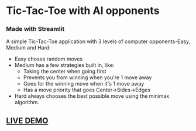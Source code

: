 # Tic-Tac-Toe with AI opponents
### Made with Streamlit

A simple Tic-Tac-Toe application with 3 levels of computer opponents-Easy, Medium and Hard:
- Easy choses random moves
- Medium has a few strategies built in, like:
  - Taking the center when going first
  - Prevents you from winning when you're 1 move away
  - Goes for the winning move when it's 1 move away
  - Has a move priority that goes Center->Sides->Edges
- Hard always chooses the best possible move using the minimax algorithm.

## [LIVE DEMO](https://aitactoe.streamlit.app/)
